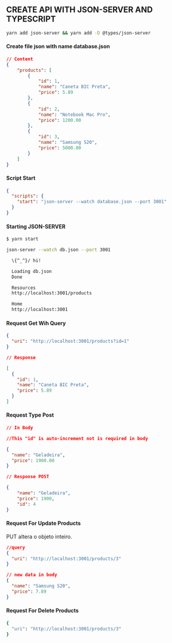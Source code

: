 ## CREATE API WITH JSON-SERVER AND TYPESCRIPT

```bash
yarn add json-server && yarn add -D @types/json-server
```

#### Create file json with name database.json
```json
// Content
{
    "products": [
        {
            "id": 1,
            "name": "Caneta BIC Preta",
            "price": 5.89
        },
        {
            "id": 2,
            "name": "Notebook Mac Pro",
            "price": 1200.00
        },
        {
            "id": 3,
            "name": "Samsung S20",
            "price": 5000.00
        }
    ]
}
```
#### Script Start
```json
{
  "scripts": {
    "start": "json-server --watch database.json --port 3001"
  }
}
```

#### Starting JSON-SERVER
```bash
$ yarn start

json-server --watch db.json --port 3001

  \{^_^}/ hi!

  Loading db.json
  Done

  Resources
  http://localhost:3001/products

  Home
  http://localhost:3001
```

#### Request Get Wih Query
```json
{
  "uri": "http://localhost:3001/products?id=1"
}

// Response

[
  {
    "id": 1,
    "name": "Caneta BIC Preta",
    "price": 5.89
  }
]
```

#### Request Type Post
```json
// In Body

//This "id" is auto-increment not is required in body

{
  "name": "Geladeira",
  "price": 1900.00
}

// Response POST

{
    "name": "Geladeira",
    "price": 1900,
    "id": 4
}
```

#### Request For Update Products
PUT altera o objeto inteiro.
```json
//query
{
  "uri": "http://localhost:3001/products/3"
}

// new data in body
{
  "name": "Samsung S20",
  "price": 7.89
}
```
#### Request For Delete Products
```bash
{
  "uri": "http://localhost:3001/products/3"
}
```
